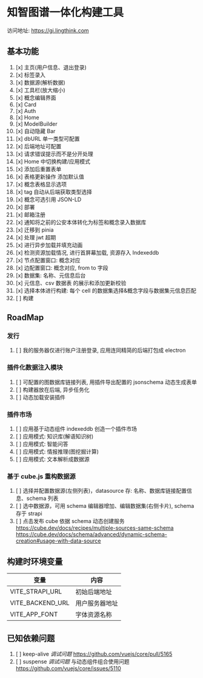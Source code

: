 # 知智图谱一体化构建工具

访问地址: https://gi.lingthink.com

## 基本功能

1. [x] 主页(用户信息、退出登录)
2. [x] 标签录入
3. [x] 数据源(解析数据)
4. [x] 工具栏(放大缩小)
5. [x] 概念编辑界面
6. [x] Card
7. [x] Auth
8. [x] Home
9. [x] ModelBuilder
10. [x] 自动隐藏 Bar
11. [x] dbURL 单一类型可配置
12. [x] 后端地址可配置
13. [x] 请求错误提示而不是分开处理
14. [x] Home 中切换构建/应用模式
15. [x] 添加后重置表单
16. [x] 表格更新操作 添加默认值
17. [x] 概念表格显示选项
18. [x] tag 自动从后端获取类型选择
19. [x] 概念可选引用 JSON-LD
20. [x] 部署
21. [x] 邮箱注册
22. [x] 通知将之前的公安本体转化为标签和概念录入数据库
23. [x] 迁移到 pinia
24. [x] 处理 jwt 超期
25. [x] 进行异步加载并填充动画
26. [x] 检测资源加载情况, 进行首屏幕加载, 资源存入 Indexeddb
27. [x] 节点配置窗口: 概念对应
28. [x] 边配置窗口: 概念对应, from to 字段
29. [x] 数据集: 名称、元信息后台
30. [x] 元信息、csv 数据表 的展示和添加更新校验
31. [x] 选择本体进行构建: 每个 cell 的数据集选择&概念字段与数据集元信息匹配
32. [ ] 构建

## RoadMap

### 发行

1. [ ] 我的服务器仅进行账户注册登录, 应用连同精简的后端打包成 electron

### 插件化数据注入模块

1. [ ] 可配置的图数据库链接列表, 用插件导出配置的 jsonschema 动态生成表单
2. [ ] 构建器放在后端, 异步任务化
3. [ ] 动态加载安装插件

### 插件市场

1. [ ] 应用基于动态组件 indexeddb 创造一个插件市场
2. [ ] 应用模式: 知识库(解语知识树)
3. [ ] 应用模式: 智能问答
4. [ ] 应用模式: 情报推理(图挖掘计算)
5. [ ] 应用模式: 文本解析成数据源

### 基于 cube.js 重构数据源

1. [ ] 选择并配置数据源(左侧列表)，datasource 存: 名称、数据库链接配置信息、schema 列表
2. [ ] 选中数据源，可用 schema 编辑器增加、编辑数据集(右侧卡片), schema 存于 strapi
3. [ ] 点击发布 cube 依据 schema 动态创建服务 https://cube.dev/docs/recipes/multiple-sources-same-schema https://cube.dev/docs/schema/advanced/dynamic-schema-creation#usage-with-data-source

## 构建时环境变量

| 变量             | 内容           |
| ---------------- | -------------- |
| VITE_STRAPI_URL  | 初始后端地址   |
| VITE_BACKEND_URL | 用户服务器地址 |
| VITE_APP_FONT    | 字体资源名称   |

## 已知依赖问题

1. [ ] keep-alive _调试问题_ https://github.com/vuejs/core/pull/5165
2. [ ] suspense _调试问题_ 与动态组件组合使用问题 https://github.com/vuejs/core/issues/5110
